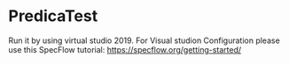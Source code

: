 # PredicaTest
Run it by using virtual studio 2019.
For Visual studion Configuration please use this SpecFlow tutorial:
https://specflow.org/getting-started/

